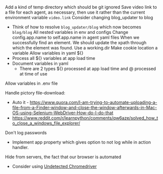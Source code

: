 Add a kind of temp directory which should be git ignored
Save video link to a file for each agent, as necessary, then use it rather than the current environment variable `video.link`
Consider changing blog_updater to blog
  * Think of how to resolve `blog_updater/blog` which now becomes `blog/blog`
All nested variables in env and configs
Change config.app.name to self.app.name in agent yaml files
When we successfully find an element. We should update the xpath
through which the element was found.
Use a working.dir
Make cookie location a variable
Allow variables in yaml ${}
  * Process all ${} variables at app load time
  * Document variables in yaml
    * There are 2 types ${} processed at app load time and @ processed at time of use

Allow variables in .env file


Handle pictory file-download:
  - Auto it - https://www.quora.com/I-am-trying-to-automate-uploading-a-file-from-a-Finder-window-and-close-the-window-afterwards-in-Mac-OS-using-Selenium-WebDriver-How-do-I-do-that
  - https://www.reddit.com/r/learnpython/comments/qw6aze/solved_how_to_close_a_windows_file_explorer/

Don't log passwords
  - Implement app property which gives option to not log while in action handler.

Hide from servers, the fact that our browser is automated
   - Consider using [Undetected Chromedriver](https://github.com/ultrafunkamsterdam/undetected-chromedriver)